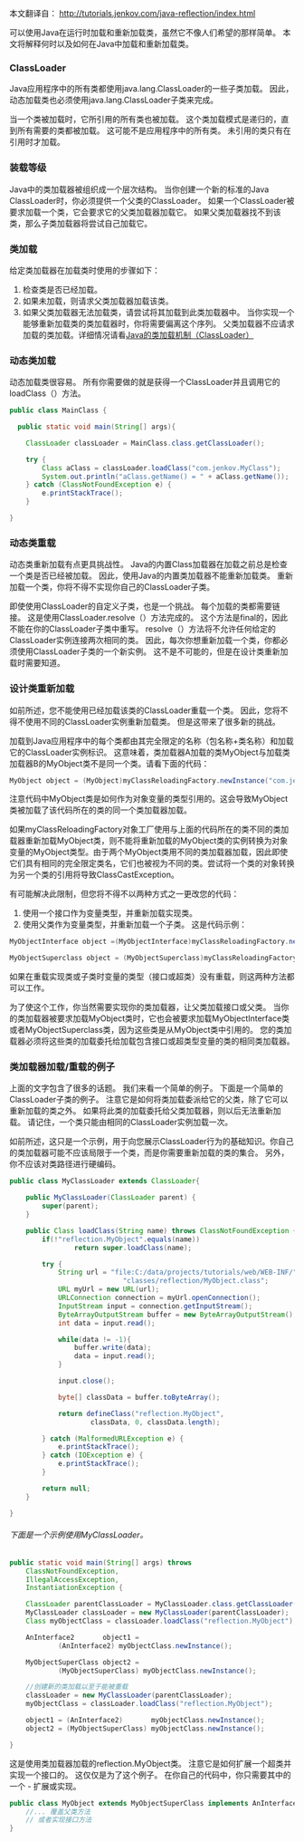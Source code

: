 
本文翻译自： http://tutorials.jenkov.com/java-reflection/index.html

可以使用Java在运行时加载和重新加载类，虽然它不像人们希望的那样简单。 本文将解释何时以及如何在Java中加载和重新加载类。

###   ClassLoader
Java应用程序中的所有类都使用java.lang.ClassLoader的一些子类加载。 因此，动态加载类也必须使用java.lang.ClassLoader子类来完成。

当一个类被加载时，它所引用的所有类也被加载。 这个类加载模式是递归的，直到所有需要的类都被加载。 这可能不是应用程序中的所有类。 未引用的类只有在引用时才加载。

###   装载等级
Java中的类加载器被组织成一个层次结构。 当你创建一个新的标准的Java ClassLoader时，你必须提供一个父类的ClassLoader。 如果一个ClassLoader被要求加载一个类，它会要求它的父类加载器加载它。 如果父类加载器找不到该类，那么子类加载器将尝试自己加载它。

###   类加载
给定类加载器在加载类时使用的步骤如下：

1. 检查类是否已经加载。
2. 如果未加载，则请求父类加载器加载该类。
3. 如果父类加载器无法加载类，请尝试将其加载到此类加载器中。
当你实现一个能够重新加载类的类加载器时，你将需要偏离这个序列。 父类加载器不应请求加载的类加载。详细情况请看[Java的类加载机制（ClassLoader）](https://www.jianshu.com/p/5dede0e41ec3)

###   动态类加载
动态加载类很容易。 所有你需要做的就是获得一个ClassLoader并且调用它的loadClass（）方法。
```java
public class MainClass {

  public static void main(String[] args){

    ClassLoader classLoader = MainClass.class.getClassLoader();

    try {
        Class aClass = classLoader.loadClass("com.jenkov.MyClass");
        System.out.println("aClass.getName() = " + aClass.getName());
    } catch (ClassNotFoundException e) {
        e.printStackTrace();
    }

}
```
###   动态类重载
动态类重新加载有点更具挑战性。 Java的内置Class加载器在加载之前总是检查一个类是否已经被加载。 因此，使用Java的内置类加载器不能重新加载类。 重新加载一个类，你将不得不实现你自己的ClassLoader子类。

即使使用ClassLoader的自定义子类，也是一个挑战。 每个加载的类都需要链接。 这是使用ClassLoader.resolve（）方法完成的。 这个方法是final的，因此不能在你的ClassLoader子类中重写。 resolve（）方法将不允许任何给定的ClassLoader实例连接两次相同的类。 因此，每次你想重新加载一个类，你都必须使用ClassLoader子类的一个新实例。 这不是不可能的，但是在设计类重新加载时需要知道。

###   设计类重新加载
如前所述，您不能使用已经加载该类的ClassLoader重载一个类。 因此，您将不得不使用不同的ClassLoader实例重新加载类。 但是这带来了很多新的挑战。

加载到Java应用程序中的每个类都由其完全限定的名称（包名称+类名称）和加载它的ClassLoader实例标识。 这意味着，类加载器A加载的类MyObject与加载类加载器B的MyObject类不是同一个类。请看下面的代码：
```java
MyObject object = (MyObject)myClassReloadingFactory.newInstance("com.jenkov.MyObject");
```
注意代码中MyObject类是如何作为对象变量的类型引用的。这会导致MyObject类被加载了该代码所在的类的同一个类加载器加载。

如果myClassReloadingFactory对象工厂使用与上面的代码所在的类不同的类加载器重新加载MyObject类，则不能将重新加载的MyObject类的实例转换为对象变量的MyObject类型。由于两个MyObject类用不同的类加载器加载，因此即使它们具有相同的完全限定类名，它们也被视为不同的类。尝试将一个类的对象转换为另一个类的引用将导致ClassCastException。

有可能解决此限制，但您将不得不以两种方式之一更改您的代码：

1. 使用一个接口作为变量类型，并重新加载实现类。
2. 使用父类作为变量类型，并重新加载一个子类。
这是代码示例：
```java
MyObjectInterface object =(MyObjectInterface)myClassReloadingFactory.newInstance("com.jenkov.MyObject");
```
```java
MyObjectSuperclass object = (MyObjectSuperclass)myClassReloadingFactory.newInstance("com.jenkov.MyObject");
```
如果在重载实现类或子类时变量的类型（接口或超类）没有重载，则这两种方法都可以工作。

为了使这个工作，你当然需要实现你的类加载器，让父类加载接口或父类。 当你的类加载器被要求加载MyObject类时，它也会被要求加载MyObjectInterface类或者MyObjectSuperclass类，因为这些类是从MyObject类中引用的。 您的类加载器必须将这些类的加载委托给加载包含接口或超类型变量的类的相同类加载器。
###   类加载器加载/重载的例子
上面的文字包含了很多的话题。 我们来看一个简单的例子。 下面是一个简单的ClassLoader子类的例子。 注意它是如何将类加载委派给它的父类，除了它可以重新加载的类之外。 如果将此类的加载委托给父类加载器，则以后无法重新加载。 请记住，一个类只能由相同的ClassLoader实例加载一次。

如前所述，这只是一个示例，用于向您展示ClassLoader行为的基础知识。你自己的类加载器可能不应该局限于一个类，而是你需要重新加载的类的集合。 另外，你不应该对类路径进行硬编码。
```java
public class MyClassLoader extends ClassLoader{

    public MyClassLoader(ClassLoader parent) {
        super(parent);
    }

    public Class loadClass(String name) throws ClassNotFoundException {
        if(!"reflection.MyObject".equals(name))
                return super.loadClass(name);

        try {
            String url = "file:C:/data/projects/tutorials/web/WEB-INF/" +
                            "classes/reflection/MyObject.class";
            URL myUrl = new URL(url);
            URLConnection connection = myUrl.openConnection();
            InputStream input = connection.getInputStream();
            ByteArrayOutputStream buffer = new ByteArrayOutputStream();
            int data = input.read();

            while(data != -1){
                buffer.write(data);
                data = input.read();
            }

            input.close();

            byte[] classData = buffer.toByteArray();

            return defineClass("reflection.MyObject",
                    classData, 0, classData.length);

        } catch (MalformedURLException e) {
            e.printStackTrace();
        } catch (IOException e) {
            e.printStackTrace();
        }

        return null;
    }

}
```
######   下面是一个示例使用MyClassLoader。
```java
public static void main(String[] args) throws
    ClassNotFoundException,
    IllegalAccessException,
    InstantiationException {

    ClassLoader parentClassLoader = MyClassLoader.class.getClassLoader();
    MyClassLoader classLoader = new MyClassLoader(parentClassLoader);
    Class myObjectClass = classLoader.loadClass("reflection.MyObject");

    AnInterface2       object1 =
            (AnInterface2) myObjectClass.newInstance();

    MyObjectSuperClass object2 =
            (MyObjectSuperClass) myObjectClass.newInstance();

    //创建新的类加载以至于能被重载
    classLoader = new MyClassLoader(parentClassLoader);
    myObjectClass = classLoader.loadClass("reflection.MyObject");

    object1 = (AnInterface2)       myObjectClass.newInstance();
    object2 = (MyObjectSuperClass) myObjectClass.newInstance();

}
```
这是使用类加载器加载的reflection.MyObject类。 注意它是如何扩展一个超类并实现一个接口的。 这仅仅是为了这个例子。 在你自己的代码中，你只需要其中的一个 - 扩展或实现。
```java
public class MyObject extends MyObjectSuperClass implements AnInterface2{
    //... 覆盖父类方法
    // 或者实现接口方法
}
```









